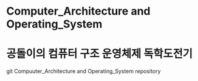 # Computer_Architecture and Operating_System
# 공돌이의 컴퓨터 구조 운영체제 독학도전기
git Compuuter_Architecture and Operating_System repository
